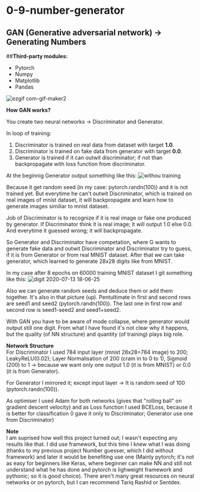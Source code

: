# 0-9-number-generator

**GAN (Generative adversarial network) -> Generating Numbers**
----------------------------
##**Third-party modules:**
- Pytorch
- Numpy
- Matplotlib
- Pandas

![ezgif com-gif-maker2](https://user-images.githubusercontent.com/57571014/87329620-85fc5080-c537-11ea-9118-cef122809059.gif)

**How GAN works?**

You create two neural networks -> Discriminator and Generator. 

In loop of training:
1. Discriminator is trained on real data from dataset with target **1.0**.
2. Discriminator is trained on fake data from generator with target **0.0**.
3. Generator is trained if it can outwit discriminator; if not than backpropagate with loss function from discriminator.

At the beginnig Generator output something like this:
![withou training](https://user-images.githubusercontent.com/57571014/87323939-b6d88780-c52f-11ea-9b77-daa07d1211f6.png)

Because it get random seed (in my case: pytorch.randn(100)) and it is not trained yet. But everytime he can't outwit Discriminator, which is trained on real images of mnist dataset, it will backpropagate and learn how to generate images similiar to mnist dataset.

Job of Discriminator is to recognize if it is real image or fake one produced by generator. If Discriminator think it is real image; it will output 1.0 else 0.0. And everytime it guessed wrong; it will backpropagate.

So Generator and Discriminator have competation, where G wants to generate fake data and outwit Discriminator and Discriminator try to guess, if it is from Generator or from real MNIST dataset. After that we can take generator, which learned to generate 28x28 digits like from MNIST.

In my case after 8 epochs on 60000 training MNIST dataset I git something like this:
![digit 2020-07-13 18-06-25](https://user-images.githubusercontent.com/57571014/87326958-ba6e0d80-c533-11ea-9889-a7cceaf5126d.png)

Also we can generate random seeds and deduce them or add them together. It's also in that picture (up). Pentultimate in first and second rows are seed1 and seed2 (pytorch.randn(100)). The last one in first row and second row is seed1-seed2 and seed1+seed2.

With GAN you have to be aware of mode collapse, where generator would output still one digit. From what I have found it's not clear why it happens, but the quality (of NN structure) and quantity (of training) plays big role.


**Network Structure**\
For Discriminator I used 784 input layer (mnist 28x28=784 image) to 200; LeakyReLU(0.02); Layer Normalisation of 200 (cram in to 0 to 1), Sigmoid (200) to 1 -> because we want only one output 1.0 (it is from MNIST) or 0.0 (it is from Generator).

For Generator I mirrored it; except input layer -> It is random seed of 100 (pytorch.randn(100)).

As optimiser I used Adam for both networks (gives that "rolling ball" on gradient descent velocity) and as Loss function I used BCELoss, because it is better for classification (I gave it only to Discriminator; Generator use one from Discriminator)


**Note**\
I am suprised how well this project turned out; I wasn't expecting any results like that. I did use framework, but this time I knew what I was doing (thanks to my previous project Number guesser, which I did without framework) and later it would be benefiting use one (Mainly pytorch; it's not as easy for beginners like Keras, where beginner can make NN and still not understand what he has done and pytorch is lighweight framework and pythonic; so it is good choice). There aren't many great resources on neural networks or on pytorch, but I can recommend Tariq Rashid or Sentdex.
